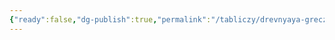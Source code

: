 ```yaml
---
{"ready":false,"dg-publish":true,"permalink":"/tabliczy/drevnyaya-grecziya/posejdon-zevs-s-mysa-artemision/","dgPassFrontmatter":true}
---
```



